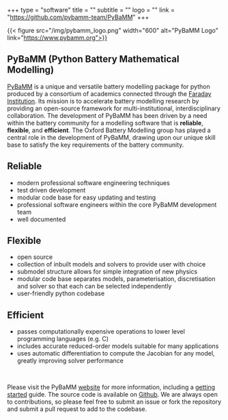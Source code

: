 +++
type = "software"
title = ""
subtitle = ""
logo = ""
link = "https://github.com/pybamm-team/PyBaMM"
+++

{{< figure src="/img/pybamm_logo.png" width="600" alt="PyBaMM Logo" link="https://www.pybamm.org">}}

## PyBaMM (**Py**thon **Ba**ttery **M**athematical **M**odelling)

[PyBaMM](https://www.pybamm.org) is a unique and versatile battery modelling package for python produced by a consortium of academics connected through the [Faraday Institution](https://www.faraday.ac.uk/). Its mission is to accelerate battery modelling research by providing an open-source framework for multi-institutional, interdisciplinary collaboration. The development of PyBaMM has been driven by a need within the battery community for a modelling software that is **reliable**, **flexible**, and **efficient**. The Oxford Battery Modelling group has played a central role in the development of PyBaMM, drawing upon our unique skill base to satisfy the key requirements of the battery community.

## **Reliable**
- modern professional software engineering techniques
- test driven development
- modular code base for easy updating and testing
- professional software engineers within the core PyBaMM development team
- well documented

## **Flexible**
- open source
- collection of inbuilt models and solvers to provide user with choice
- submodel structure allows for simple integration of new physics
- modular code base separates models, parameterisation, discretisation and solver so that each can be selected independently 
- user-friendly python codebase

## **Efficient**
- passes computationally expensive operations to lower level programming languages (e.g. C)
- includes accurate reduced-order models suitable for many applications
- uses automatic differentiation to compute the Jacobian for any model, greatly improving solver performance

&nbsp;
&nbsp;

Please visit the PyBaMM [website](https://pybamm.org) for more information, including a [getting started](https://www.pybamm.org/getting-started) guide. The source code is available on [Github](https://github.com/pybamm-team/PyBaMM). We are always open to contributions, so please feel free to submit an issue or fork the repository and submit a pull request to add to the codebase.
